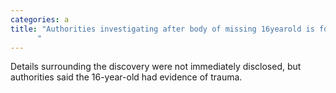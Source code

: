 ```yaml
---
categories: a
title: "Authorities investigating after body of missing 16yearold is found in N Harris County
      "
---
```

Details surrounding the discovery were not immediately disclosed, but authorities said the 16-year-old had evidence of trauma.
      